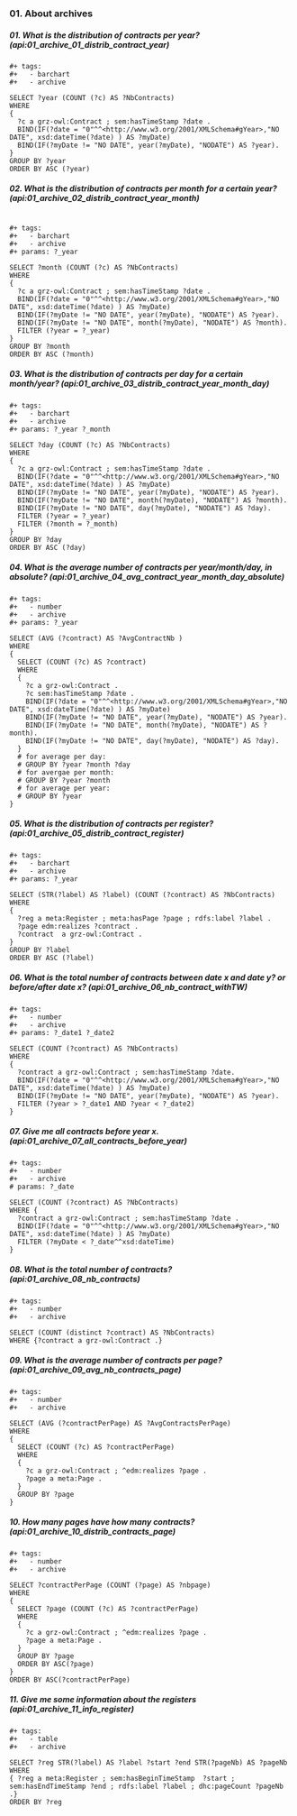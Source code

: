 ### 01. About archives

##### 01. What is the distribution of contracts per year? (api:01_archive_01_distrib_contract_year)
```sparql
#+ tags:
#+   - barchart
#+   - archive

SELECT ?year (COUNT (?c) AS ?NbContracts)
WHERE 
{
  ?c a grz-owl:Contract ; sem:hasTimeStamp ?date .
  BIND(IF(?date = "0"^^<http://www.w3.org/2001/XMLSchema#gYear>,"NO DATE", xsd:dateTime(?date) ) AS ?myDate) 
  BIND(IF(?myDate != "NO DATE", year(?myDate), "NODATE") AS ?year).
}
GROUP BY ?year
ORDER BY ASC (?year)
```

##### 02. What is the distribution of contracts per month for a certain year? (api:01_archive_02_distrib_contract_year_month)
```sparql

#+ tags:
#+   - barchart
#+   - archive
#+ params: ?_year

SELECT ?month (COUNT (?c) AS ?NbContracts)
WHERE 
{
  ?c a grz-owl:Contract ; sem:hasTimeStamp ?date .
  BIND(IF(?date = "0"^^<http://www.w3.org/2001/XMLSchema#gYear>,"NO DATE", xsd:dateTime(?date) ) AS ?myDate) 
  BIND(IF(?myDate != "NO DATE", year(?myDate), "NODATE") AS ?year).
  BIND(IF(?myDate != "NO DATE", month(?myDate), "NODATE") AS ?month).
  FILTER (?year = ?_year)
}
GROUP BY ?month
ORDER BY ASC (?month)
```

##### 03. What is the distribution of contracts per day for a certain month/year? (api:01_archive_03_distrib_contract_year_month_day)
```sparql
#+ tags:
#+   - barchart
#+   - archive
#+ params: ?_year ?_month

SELECT ?day (COUNT (?c) AS ?NbContracts)
WHERE 
{
  ?c a grz-owl:Contract ; sem:hasTimeStamp ?date .
  BIND(IF(?date = "0"^^<http://www.w3.org/2001/XMLSchema#gYear>,"NO DATE", xsd:dateTime(?date) ) AS ?myDate) 
  BIND(IF(?myDate != "NO DATE", year(?myDate), "NODATE") AS ?year).
  BIND(IF(?myDate != "NO DATE", month(?myDate), "NODATE") AS ?month).
  BIND(IF(?myDate != "NO DATE", day(?myDate), "NODATE") AS ?day).
  FILTER (?year = ?_year)
  FILTER (?month = ?_month)
}
GROUP BY ?day
ORDER BY ASC (?day)
```

##### 04. What is the average number of contracts per year/month/day, in absolute? (api:01_archive_04_avg_contract_year_month_day_absolute)
```sparql
#+ tags:
#+   - number
#+   - archive
#+ params: ?_year 

SELECT (AVG (?contract) AS ?AvgContractNb )
WHERE
{
  SELECT (COUNT (?c) AS ?contract)
  WHERE 
  {
    ?c a grz-owl:Contract .
    ?c sem:hasTimeStamp ?date .
    BIND(IF(?date = "0"^^<http://www.w3.org/2001/XMLSchema#gYear>,"NO DATE", xsd:dateTime(?date) ) AS ?myDate) 
    BIND(IF(?myDate != "NO DATE", year(?myDate), "NODATE") AS ?year).
    BIND(IF(?myDate != "NO DATE", month(?myDate), "NODATE") AS ?month).
    BIND(IF(?myDate != "NO DATE", day(?myDate), "NODATE") AS ?day).
  }
  # for average per day:
  # GROUP BY ?year ?month ?day
  # for avergae per month:
  # GROUP BY ?year ?month
  # for average per year:
  # GROUP BY ?year
}
```

##### 05. What is the distribution of contracts per register? (api:01_archive_05_distrib_contract_register)
```sparql
#+ tags:
#+   - barchart
#+   - archive
#+ params: ?_year 

SELECT (STR(?label) AS ?label) (COUNT (?contract) AS ?NbContracts)
WHERE 
{ 
  ?reg a meta:Register ; meta:hasPage ?page ; rdfs:label ?label .
  ?page edm:realizes ?contract .
  ?contract  a grz-owl:Contract .
}
GROUP BY ?label
ORDER BY ASC (?label)
```

##### 06. What is the total number of contracts between date x and date y? or before/after date x? (api:01_archive_06_nb_contract_withTW)
```sparql
#+ tags:
#+   - number
#+   - archive
#+ params: ?_date1 ?_date2

SELECT (COUNT (?contract) AS ?NbContracts)
WHERE 
{ 
  ?contract a grz-owl:Contract ; sem:hasTimeStamp ?date.
  BIND(IF(?date = "0"^^<http://www.w3.org/2001/XMLSchema#gYear>,"NO DATE", xsd:dateTime(?date) ) AS ?myDate) 
  BIND(IF(?myDate != "NO DATE", year(?myDate), "NODATE") AS ?year).
  FILTER (?year > ?_date1 AND ?year < ?_date2)
}
```

##### 07. Give me all contracts before year x. (api:01_archive_07_all_contracts_before_year)
```sparql
#+ tags:
#+   - number
#+   - archive
# params: ?_date

SELECT (COUNT (?contract) AS ?NbContracts)
WHERE {
  ?contract a grz-owl:Contract ; sem:hasTimeStamp ?date .
  BIND(IF(?date = "0"^^<http://www.w3.org/2001/XMLSchema#gYear>,"NO DATE", xsd:dateTime(?date) ) AS ?myDate) 
  FILTER (?myDate < ?_date^^xsd:dateTime)
}
```

##### 08. What is the total number of contracts? (api:01_archive_08_nb_contracts)
```sparql
#+ tags:
#+   - number
#+   - archive

SELECT (COUNT (distinct ?contract) AS ?NbContracts)
WHERE {?contract a grz-owl:Contract .}
```

##### 09. What is the average number of contracts per page? (api:01_archive_09_avg_nb_contracts_page)
```sparql
#+ tags:
#+   - number
#+   - archive

SELECT (AVG (?contractPerPage) AS ?AvgContractsPerPage)
WHERE
{
  SELECT (COUNT (?c) AS ?contractPerPage)
  WHERE 
  {
    ?c a grz-owl:Contract ; ^edm:realizes ?page .
    ?page a meta:Page .
  }
  GROUP BY ?page
}
```

##### 10. How many pages have how many contracts? (api:01_archive_10_distrib_contracts_page)
```sparql
#+ tags:
#+   - number
#+   - archive

SELECT ?contractPerPage (COUNT (?page) AS ?nbpage)
WHERE
{
  SELECT ?page (COUNT (?c) AS ?contractPerPage)
  WHERE 
  {
    ?c a grz-owl:Contract ; ^edm:realizes ?page .
    ?page a meta:Page .
  }
  GROUP BY ?page
  ORDER BY ASC(?page)
}
ORDER BY ASC(?contractPerPage)
```


##### 11. Give me some information about the registers (api:01_archive_11_info_register)
```sparql
#+ tags:
#+   - table
#+   - archive

SELECT ?reg STR(?label) AS ?label ?start ?end STR(?pageNb) AS ?pageNb
WHERE 
{ ?reg a meta:Register ; sem:hasBeginTimeStamp  ?start ;  sem:hasEndTimeStamp ?end ; rdfs:label ?label ; dhc:pageCount ?pageNb .}
ORDER BY ?reg
```


